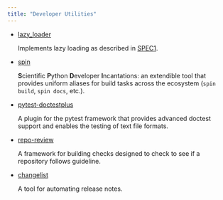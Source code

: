 ```yaml
---
title: "Developer Utilities"
---
```


- [lazy_loader](https://github.com/scientific-python/lazy_loader/)

  Implements lazy loading as described in [SPEC1](https://scientific-python.org/specs/spec-0001/).

- [spin](https://github.com/scientific-python/spin)

  **S**cientific **P**ython **D**eveloper **I**ncantations: an extendible tool that
  provides uniform aliases for build tasks across the ecosystem (`spin build`, `spin docs`, etc.).

- [pytest-doctestplus](https://github.com/scientific-python/pytest-doctestplus)

  A plugin for the pytest framework that provides advanced doctest
  support and enables the testing of text file formats.

- [repo-review](https://github.com/scientific-python/repo-review)

  A framework for building checks designed to check to see if a
  repository follows guideline.

- [changelist](https://github.com/scientific-python/changelist/)

  A tool for automating release notes.
